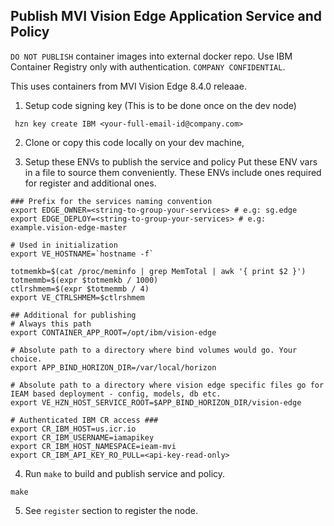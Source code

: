 ## Publish MVI Vision Edge Application Service and Policy 

`DO NOT PUBLISH` container images into external docker repo. Use IBM Container Registry only with authentication. `COMPANY CONFIDENTIAL`.

This uses containers from MVI Vision Edge 8.4.0 releaae. 

1. Setup code signing key (This is to be done once on the dev node)
```
 hzn key create IBM <your-full-email-id@company.com>
```
2. Clone or copy this code locally on your dev machine, 

3. Setup these ENVs to publish the service and policy 
Put these ENV vars in a file to source them conveniently. These ENVs include ones required for register and additional ones.  
```
### Prefix for the services naming convention 
export EDGE_OWNER=<string-to-group-your-services> # e.g: sg.edge
export EDGE_DEPLOY=<string-to-group-your-services> # e.g: example.vision-edge-master

# Used in initialization
export VE_HOSTNAME=`hostname -f`

totmemkb=$(cat /proc/meminfo | grep MemTotal | awk '{ print $2 }')
totmemmb=$(expr $totmemkb / 1000)
ctlrshmem=$(expr $totmemmb / 4)
export VE_CTRLSHMEM=$ctlrshmem

## Additional for publishing
# Always this path
export CONTAINER_APP_ROOT=/opt/ibm/vision-edge

# Absolute path to a directory where bind volumes would go. Your choice.
export APP_BIND_HORIZON_DIR=/var/local/horizon

# Absolute path to a directory where vision edge specific files go for IEAM based deployment - config, models, db etc.
export VE_HZN_HOST_SERVICE_ROOT=$APP_BIND_HORIZON_DIR/vision-edge

# Authenticated IBM CR access ###
export CR_IBM_HOST=us.icr.io
export CR_IBM_USERNAME=iamapikey
export CR_IBM_HOST_NAMESPACE=ieam-mvi
export CR_IBM_API_KEY_RO_PULL=<api-key-read-only>
```
4. Run `make` to build and publish service and policy.
```
make
```

5. See `register` section to register the node.

